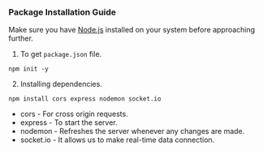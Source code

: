 ### Package Installation Guide

Make sure you have [Node.js](https://nodejs.org/en/download) installed on your system before approaching further.

1. To get `package.json` file.
```
npm init -y
```

2. Installing dependencies.
```
npm install cors express nodemon socket.io
```

* cors - For cross origin requests.
* express - To start the server.
* nodemon - Refreshes the server whenever any changes are made.
* socket.io - It allows us to make real-time data connection.